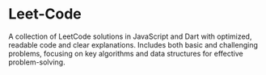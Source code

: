 # Leet-Code
A collection of LeetCode solutions in JavaScript and Dart with optimized, readable code and clear explanations. Includes both basic and challenging problems, focusing on key algorithms and data structures for effective problem-solving.
